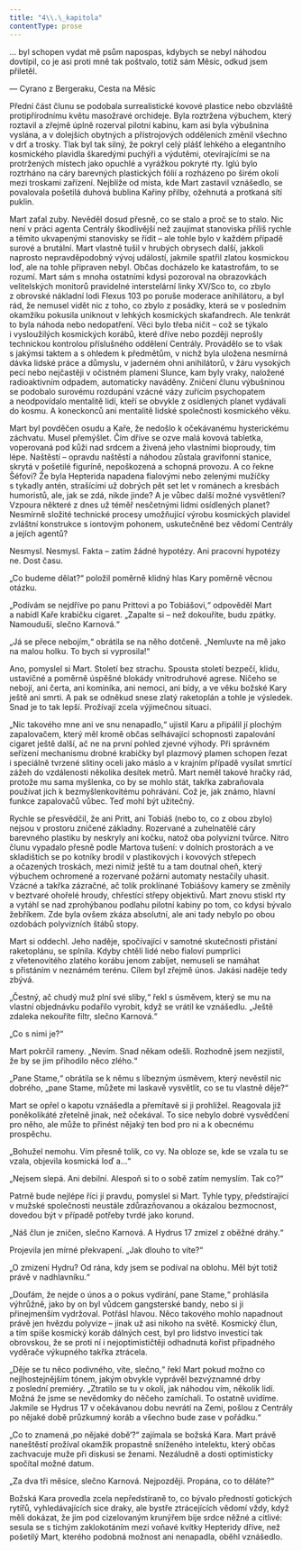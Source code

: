 ```yaml
---
title: "4\\.\_kapitola"
contentType: prose
---
```


… byl schopen vydat mě psům napospas, kdybych se nebyl náhodou dovtípil, co je asi proti mně tak poštvalo, totiž sám Měsíc, odkud jsem přiletěl.

— Cyrano z Bergeraku, Cesta na Měsíc

  

Přední část člunu se podobala surrealistické kovové plastice nebo obzvláště protipřírodnímu květu masožravé orchideje. Byla roztržena výbuchem, který roztavil a zřejmě úplně rozerval pilotní kabinu, kam asi byla výbušnina vyslána, a v dolejších obytných a přístrojových odděleních změnil všechno v drť a trosky. Tlak byl tak silný, že pokryl celý plášť lehkého a elegantního kosmického plavidla škaredými puchýři a výdutěmi, otevírajícími se na protržených místech jako opuchlé a vyrážkou pokryté rty. Iglú bylo roztrháno na cáry barevných plastických fólií a rozházeno po širém okolí mezi troskami zařízení. Nejblíže od místa, kde Mart zastavil vznášedlo, se povalovala pošetilá duhová bublina Kařiny přilby, ožehnutá a protkaná sítí puklin.

Mart zaťal zuby. Nevěděl dosud přesně, co se stalo a proč se to stalo. Nic není v práci agenta Centrály škodlivější než zaujímat stanoviska příliš rychle a těmito ukvapenými stanovisky se řídit – ale tohle bylo v každém případě surové a brutální. Mart vlastně tušil v hrubých obrysech další, jakkoli naprosto nepravděpodobný vývoj událostí, jakmile spatřil zlatou kosmickou loď, ale na tohle připraven nebyl. Občas docházelo ke katastrofám, to se rozumí. Mart sám s mnoha ostatními kdysi pozoroval na obrazovkách velitelských monitorů pravidelné interstelární linky XV/Sco to, co zbylo z obrovské nákladní lodi Flexus 103 po poruše moderace anihilátoru, a byl rád, že nemusel vidět nic z toho, co zbylo z posádky, která se v posledním okamžiku pokusila uniknout v lehkých kosmických skafandrech. Ale tenkrát to byla náhoda nebo nedopatření. Věci bylo třeba ničit – což se týkalo i vysloužilých kosmických korábů, které dříve nebo později neprošly technickou kontrolou příslušného oddělení Centrály. Provádělo se to však s jakýmsi taktem a s ohledem k předmětům, v nichž byla uložena nesmírná dávka lidské práce a důmyslu, v jaderném ohni anihilátorů, v žáru vysokých pecí nebo nejčastěji v očistném plameni Slunce, kam byly vraky, naložené radioaktivním odpadem, automaticky naváděny. Zničení člunu výbušninou se podobalo surovému rozdupání vzácné vázy zuřícím psychopatem a neodpovídalo mentalitě lidí, kteří se obvykle z osídlených planet vydávali do kosmu. A koneckonců ani mentalitě lidské společnosti kosmického věku.

Mart byl povděčen osudu a Kaře, že nedošlo k očekávanému hysterickému záchvatu. Musel přemýšlet. Čím dříve se ozve malá kovová tabletka, voperovaná pod kůži nad srdcem a živená jeho vlastními bioproudy, tím lépe. Naštěstí – opravdu naštěstí a náhodou zůstala gravifonní stanice, skrytá v pošetilé figuríně, nepoškozená a schopná provozu. A co řekne Šéfovi? Že byla Hepterida napadena fialovými nebo zelenými mužíčky s tykadly antén, strašícími už dobrých pět set let v románech a kresbách humoristů, ale, jak se zdá, nikde jinde? A je vůbec další možné vysvětlení? Vzpoura některé z dnes už téměř nesčetnými lidmi osídlených planet? Nesmírně složité technické procesy umožňující výrobu kosmických plavidel zvláštní konstrukce s iontovým pohonem, uskutečněné bez vědomí Centrály a jejích agentů?

Nesmysl. Nesmysl. Fakta – zatím žádné hypotézy. Ani pracovní hypotézy ne. Dost času.

„Co budeme dělat?“ položil poměrně klidný hlas Kary poměrně věcnou otázku.

„Podívám se nejdříve po panu Prittovi a po Tobiášovi,“ odpověděl Mart a nabídl Kaře krabičku cigaret. „Zapalte si – než dokouříte, budu zpátky. Namouduši, slečno Karnová.“

„Já se přece nebojím,“ obrátila se na něho dotčeně. „Nemluvte na mě jako na malou holku. To bych si vyprosila!“

Ano, pomyslel si Mart. Století bez strachu. Spousta století bezpečí, klidu, ustavičné a poměrně úspěšné blokády vnitrodruhové agrese. Ničeho se nebojí, ani čerta, ani kominíka, ani nemoci, ani bídy, a ve věku božské Kary ještě ani smrti. A pak se odněkud snese zlatý raketoplán a tohle je výsledek. Snad je to tak lepší. Prožívají zcela výjimečnou situaci.

„Nic takového mne ani ve snu nenapadlo,“ ujistil Karu a připálil jí plochým zapalovačem, který měl kromě občas selhávající schopnosti zapalování cigaret ještě další, ač ne na první pohled zjevné výhody. Při správném seřízení mechanismu drobné krabičky byl plazmový plamen schopen řezat i speciálně tvrzené slitiny oceli jako máslo a v krajním případě vysílat smrtící zážeh do vzdálenosti několika desítek metrů. Mart neměl takové hračky rád, protože mu sama myšlenka, co by se mohlo stát, takřka zabraňovala používat jich k bezmyšlenkovitému pohrávání. Což je, jak známo, hlavní funkce zapalovačů vůbec. Teď mohl být užitečný.

Rychle se přesvědčil, že ani Pritt, ani Tobiáš (nebo to, co z obou zbylo) nejsou v prostoru zničené základny. Rozervané a zuhelnatělé cáry barevného plastiku by neskryly ani kočku, natož oba polyvizní tvůrce. Nitro člunu vypadalo přesně podle Martova tušení: v dolních prostorách a ve skladištích se po kotníky brodil v plastikových i kovových střepech a očazených troskách, mezi nimiž ještě tu a tam doutnal oheň, který výbuchem ochromené a rozervané požární automaty nestačily uhasit. Vzácné a takřka zázračné, ač tolik proklínané Tobiášovy kamery se změnily v beztvaré ohořelé hroudy, chřestící střepy objektivů. Mart znovu stiskl rty a vytáhl se nad zprohýbanou podlahu pilotní kabiny po tom, co kdysi bývalo žebříkem. Zde byla ovšem zkáza absolutní, ale ani tady nebylo po obou ozdobách polyvizních štábů stopy.

Mart si oddechl. Jeho naděje, spočívající v samotné skutečnosti přistání raketoplánu, se splnila. Kdyby chtěli lidé nebo fialoví pumprlíci z vřetenovitého zlatého korábu jenom zabíjet, nemuseli se namáhat s přistáním v neznámém terénu. Cílem byl zřejmě únos. Jakási naděje tedy zbývá.

„Čestný, ač chudý muž plní své sliby,“ řekl s úsměvem, který se mu na vlastní objednávku podařilo vyrobit, když se vrátil ke vznášedlu. „Ještě zdaleka nekouříte filtr, slečno Karnová.“

„Co s nimi je?“

Mart pokrčil rameny. „Nevím. Snad někam odešli. Rozhodně jsem nezjistil, že by se jim přihodilo něco zlého.“

„Pane Stame,“ obrátila se k němu s líbezným úsměvem, který nevěstil nic dobrého, „pane Stame, můžete mi laskavě vysvětlit, co se tu vlastně děje?“

Mart se opřel o kapotu vznášedla a přemítavě si ji prohlížel. Reagovala již poněkolikáté zřetelně jinak, než očekával. To sice nebylo dobré vysvědčení pro něho, ale může to přinést nějaký ten bod pro ni a k obecnému prospěchu.

„Bohužel nemohu. Vím přesně tolik, co vy. Na obloze se, kde se vzala tu se vzala, objevila kosmická loď a…“

„Nejsem slepá. Ani debilní. Alespoň si to o sobě zatím nemyslím. Tak co?“

Patrně bude nejlépe říci jí pravdu, pomyslel si Mart. Tyhle typy, předstírající v mužské společnosti neustále zdůrazňovanou a okázalou bezmocnost, dovedou být v případě potřeby tvrdé jako korund.

„Náš člun je zničen, slečno Karnová. A Hydrus 17 zmizel z oběžné dráhy.“

Projevila jen mírné překvapení. „Jak dlouho to víte?“

„O zmizení Hydru? Od rána, kdy jsem se podíval na oblohu. Měl být totiž právě v nadhlavníku.“

„Doufám, že nejde o únos a o pokus vydírání, pane Stame,“ prohlásila výhrůžně, jako by on byl vůdcem gangsterské bandy, nebo si ji přinejmenším vydržoval. Potřásl hlavou. Něco takového mohlo napadnout právě jen hvězdu polyvize – jinak už asi nikoho na světě. Kosmický člun, a tím spíše kosmický koráb dálných cest, byl pro lidstvo investicí tak obrovskou, že se proti ní i nejoptimističtěji odhadnutá kořist případného vyděrače výkupného takřka ztrácela.

„Děje se tu něco podivného, víte, slečno,“ řekl Mart pokud možno co nejlhostejnějším tónem, jakým obvykle vyprávěl bezvýznamné drby z poslední premiéry. „Ztratilo se tu v okolí, jak náhodou vím, několik lidí. Možná že jsme se nevědomky do něčeho zamíchali. To ostatně uvidíme. Jakmile se Hydrus 17 v očekávanou dobu nevrátí na Zemi, pošlou z Centrály po nějaké době průzkumný koráb a všechno bude zase v pořádku.“

„Co to znamená ‚po nějaké době‘?“ zajímala se božská Kara. Mart právě naneštěstí prožíval okamžik propastně sníženého intelektu, který občas zachvacuje muže při diskusi se ženami. Nezáludně a dosti optimisticky spočítal možné datum.

„Za dva tři měsíce, slečno Karnová. Nejpozději. Propána, co to děláte?“

Božská Kara provedla zcela nepředstíraně to, co bývalo předností gotických rytířů, vyhledávajících sice draky, ale bystře ztrácejících vědomí vždy, když měli dokázat, že jim pod cizelovaným krunýřem bije srdce něžné a citlivé: sesula se s tichým zaklokotáním mezi voňavé kvítky Hepteridy dříve, než pošetilý Mart, kterého podobná možnost ani nenapadla, oběhl vznášedlo.
